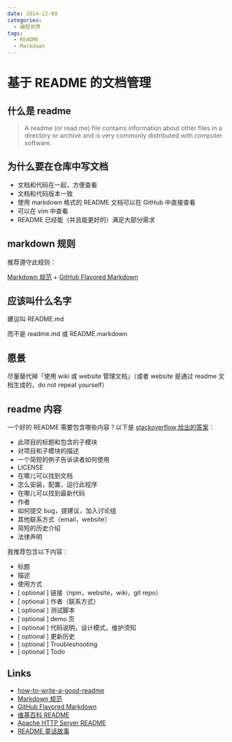 ```yaml
---
date: 2014-12-09
categories:
  - 编程世界
tags:
  - README
  - Markdown
---
```


# 基于 README 的文档管理

## 什么是 readme

> A readme (or read me) file contains information about other files in a directory or archive and is very commonly distributed with computer software.

## 为什么要在仓库中写文档

- 文档和代码在一起，方便查看
- 文档和代码版本一致
- 使用 markdown 格式的 README 文档可以在 GitHub 中直接查看
- 可以在 vim 中查看
- README 已经能（并且能更好的）满足大部分需求

## markdown 规则

推荐遵守此规则：

[Markdown 规范][markdown.tw] + [GitHub Flavored Markdown][]

## 应该叫什么名字

建议叫 README.md

而不是 readme.md 或 README.markdown

## 愿景

尽量替代掉「使用 wiki 或 website 管理文档」（或者 website 是通过 readme 文档生成的，do not repeat yourself）

## readme 内容

一个好的 README 需要包含哪些内容？以下是 [stackoverflow 给出的答案][how-to-write-a-good-readme]：

- 此项目的标题和包含的子模块
- 对项目和子模块的描述
- 一个简短的例子告诉读者如何使用
- LICENSE
- 在哪儿可以找到文档
- 怎么安装，配置，运行此程序
- 在哪儿可以找到最新代码
- 作者
- 如何提交 bug，提建议，加入讨论组
- 其他联系方式（email，website）
- 简短的历史介绍
- 法律声明

我推荐包含以下内容：

- 标题
- 描述
- 使用方式
- [ optional ] 链接（npm，website，wiki，git repo）
- [ optional ] 作者（联系方式）
- [ optional ] 测试脚本
- [ optional ] demo 页
- [ optional ] 代码说明，设计模式，维护须知
- [ optional ] 更新历史
- [ optional ] Troubleshooting
- [ optional ] Todo

## Links

- [how-to-write-a-good-readme]
- [Markdown 规范][markdown.tw]
- [GitHub Flavored Markdown][]
- [维基百科 README](http://en.wikipedia.org/wiki/README)
- [Apache HTTP Server README](http://svn.apache.org/repos/asf/httpd/httpd/trunk/README)
- [README 童话故事](https://gist.github.com/eed3si9n/3920236)

[how-to-write-a-good-readme]: http://stackoverflow.com/questions/2304863/how-to-write-a-good-readme
[markdown.tw]: http://markdown.tw/
[GitHub Flavored Markdown]: https://help.github.com/articles/github-flavored-markdown/

